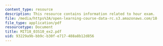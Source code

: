 ```yaml
---
content_type: resource
description: This resource contains information related to hour exam.
file: /media/https%3A/open-learning-course-data-rc.s3.amazonaws.com/18-03-differential-equations-spring-2010/93229a9bbb9cb30fe717488a8b12d856_MIT18_03S10_ex2.pdf
file_type: application/pdf
resourcetype: Document
title: MIT18_03S10_ex2.pdf
uid: 93229a9b-bb9c-b30f-e717-488a8b12d856
---
```

